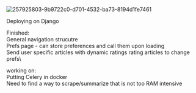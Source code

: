 
![257925803-9b9722c0-d701-4532-ba73-8194d1fe7461](https://github.com/ArjunSohur/np_Django_backend/assets/105809809/b877046b-e61e-48e6-8359-a002544322a4)

Deploying on Django

Finished:\
General navigation strucutre\
Prefs page - can store preferences and call them upon loading\
Send user specific articles with dynamic ratings
rating articles to change prefs\

working on:\
Putting Celery in docker\
Need to find a way to scrape/summarize that is not too RAM intensive
